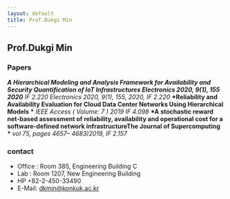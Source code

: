 ```yaml
---
layout: default
title: Prof.Dukgi Min
---
```


## Prof.Dukgi Min

### Papers
__*A Hierarchical Modeling and Analysis Framework for Availability and Security Quantification of IoT Infrastructures Electronics 2020, 9(1), 155 2020*__ *IF 2.220 Electronics 2020, 9(1), 155, 2020, IF 2.220*
__*Reliability and Availability Evaluation for Cloud Data Center Networks Using Hierarchical Models *__ *IEEE Access ( Volume: 7 ) 2019 IF 4.098*
__*A stochastic reward net-based assessment of reliability, availability and operational cost for a software-defined network infrastructureThe Journal of Supercomputing *__ *vol 75, pages 4657– 4683)2019, IF 2.157*




### contact
* Office : Room 385, Engineering Building C
* Lab : Room 1207, New Engineering Building
* HP +82-2-450-33490 
* E-Mail: dkmin@konkuk.ac.kr

